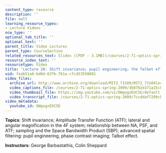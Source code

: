```yaml
---
content_type: resource
description: ''
file: null
learning_resource_types:
- Lecture Videos
ocw_type: ''
optional_tab_title: ''
optional_text: ''
parent_title: Video Lectures
parent_type: CourseSection
related_resources_text: Slides ([PDF - 3.1MB](/courses/2-71-optics-spring-2009/resources/mit2_71s09_lec20))
resource_index_text: ''
resourcetype: Video
title: 'Lecture 20: Shift invariance; pupil engineering; the Talbot effect'
uid: feab51a6-bd8d-63fb-761a-cfcd53550881
video_files:
  archive_url: http://www.archive.org/download/MIT2_71S09/MIT2_71S09lec20_300k.mp4
  video_captions_file: /courses/2-71-optics-spring-2009/3b8702e371a15c8c85b2e4781c367086_OWgogzEUC5E.vtt
  video_thumbnail_file: https://img.youtube.com/vi/OWgogzEUC5E/default.jpg
  video_transcript_file: /courses/2-71-optics-spring-2009/7ccddaf7299cb68204d6be0a83e65f71_OWgogzEUC5E.pdf
video_metadata:
  youtube_id: OWgogzEUC5E
---
```


**Topics**: Shift invariance; Amplitude Transfer Function (ATF); lateral and angular magnification in the 4F system; relationship between NA, PSF, and ATF; sampling and the Space Bandwidth Product (SBP); advanced spatial filtering: pupil engineering, phase contrast imaging; Talbot effect.

**Instructors**: George Barbastathis, Colin Sheppard